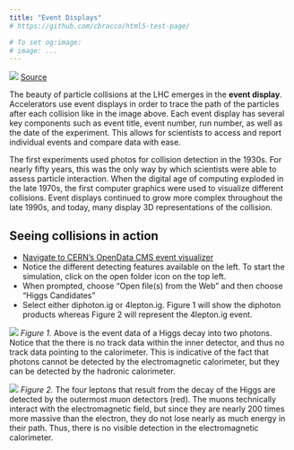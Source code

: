```yaml
---
title: "Event Displays"
# https://github.com/cbracco/html5-test-page/

# To set og:image:
# image: ...
---
```


![](https://www.symmetrymagazine.org/sites/default/files/breaking/wp-content/uploads/2010/03/CMS-Decoded-2-copy.jpg)
[Source](https://www.symmetrymagazine.org/breaking/2010/03/16/cms-event-display-decoded)

The beauty of particle collisions at the LHC emerges in the **event display**. Accelerators use event displays in order to trace the path of the particles after each collision like in the image above. Each event display has several key components such as event title, event number, run number, as well as the date of the experiment. This allows for scientists to access and report individual events and compare data with ease.

The first experiments used photos for collision detection in the 1930s. For nearly fifty years, this was the only way by which scientists were able to assess particle interaction. When the digital age of computing exploded in the late 1970s, the first computer graphics were used to visualize different collisions. Event displays continued to grow more complex throughout the late 1990s, and today, many display 3D representations of the collision.


## Seeing collisions in action
* [Navigate to CERN’s OpenData CMS event visualizer](http://opendata.cern.ch/visualise/events/cms)
* Notice the different detecting features available on the left. To start the simulation, click on the open folder icon on the top left.
* When prompted, choose “Open file(s) from the Web” and then choose “Higgs Candidates”
* Select either diphoton.ig or 4lepton.ig. Figure 1 will show the diphoton products whereas Figure 2 will represent the 4lepton.ig event.  

![](https://i.imgur.com/QAqRHts.png)
*Figure 1.*
Above is the event data of a Higgs decay into two photons. Notice that the there is no track data within the inner detector, and thus no track data pointing to the calorimeter. This is indicative of the fact that photons cannot be detected by the electromagnetic calorimeter, but they can be detected by the hadronic calorimeter.

![](https://i.imgur.com/EAdDYSb.png)
*Figure 2.*
The four leptons that result from the decay of the Higgs are detected by the outermost muon detectors (red). The muons technically interact with the electromagnetic field, but since they are nearly 200 times more massive than the electron, they do not lose nearly as much energy in their path. Thus, there is no visible detection in the electromagnetic calorimeter.
